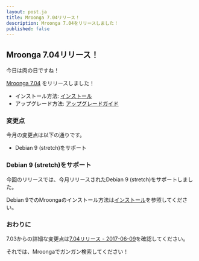 ```yaml
---
layout: post.ja
title: Mroonga 7.04リリース！
description: Mroonga 7.04をリリースしました！
published: false
---
```


## Mroonga 7.04リリース！

今日は肉の日ですね！

[Mroonga 7.04](/ja/docs/news.html#release-7-04) をリリースしました！

  * インストール方法: [インストール](/ja/docs/install.html)
  * アップグレード方法: [アップグレードガイド](/ja/docs/upgrade.html)

### 変更点

今月の変更点は以下の通りです。

  * Debian 9 (stretch)をサポート

### Debian 9 (stretch)をサポート

今回のリリースでは、今月リリースされたDebian 9 (stretch)をサポートしました。

Debian 9でのMroongaのインストール方法は[インストール](/ja/docs/install/debian.html#stretch-mariadb)を参照してください。

### おわりに

7.03からの詳細な変更点は[7.04リリース - 2017-06-09](/ja/docs/news.html#release-7-04)を確認してください。

それでは、Mroongaでガンガン検索してください！
